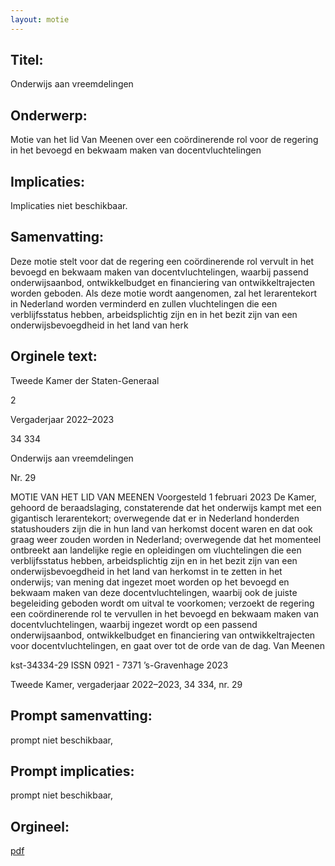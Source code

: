 ```yaml
---
layout: motie
---
```

## Titel:
Onderwijs aan vreemdelingen
## Onderwerp:
Motie van het lid Van Meenen over een coördinerende rol voor de regering in het bevoegd en bekwaam maken van docentvluchtelingen
## Implicaties:
Implicaties niet beschikbaar.
## Samenvatting:

Deze motie stelt voor dat de regering een coördinerende rol vervult in het bevoegd en bekwaam maken van docentvluchtelingen, waarbij passend onderwijsaanbod, ontwikkelbudget en financiering van ontwikkeltrajecten worden geboden. Als deze motie wordt aangenomen, zal het lerarentekort in Nederland worden verminderd en zullen vluchtelingen die een verblijfsstatus hebben, arbeidsplichtig zijn en in het bezit zijn van een onderwijsbevoegdheid in het land van herk
## Orginele text:


Tweede Kamer der Staten-Generaal

2

Vergaderjaar 2022–2023

34 334

Onderwijs aan vreemdelingen

Nr. 29

MOTIE VAN HET LID VAN MEENEN
Voorgesteld 1 februari 2023
De Kamer,
gehoord de beraadslaging,
constaterende dat het onderwijs kampt met een gigantisch lerarentekort;
overwegende dat er in Nederland honderden statushouders zijn die in hun
land van herkomst docent waren en dat ook graag weer zouden worden in
Nederland;
overwegende dat het momenteel ontbreekt aan landelijke regie en
opleidingen om vluchtelingen die een verblijfsstatus hebben, arbeidsplichtig zijn en in het bezit zijn van een onderwijsbevoegdheid in het land
van herkomst in te zetten in het onderwijs;
van mening dat ingezet moet worden op het bevoegd en bekwaam maken
van deze docentvluchtelingen, waarbij ook de juiste begeleiding geboden
wordt om uitval te voorkomen;
verzoekt de regering een coördinerende rol te vervullen in het bevoegd en
bekwaam maken van docentvluchtelingen, waarbij ingezet wordt op een
passend onderwijsaanbod, ontwikkelbudget en financiering van ontwikkeltrajecten voor docentvluchtelingen,
en gaat over tot de orde van de dag.
Van Meenen

kst-34334-29
ISSN 0921 - 7371
’s-Gravenhage 2023

Tweede Kamer, vergaderjaar 2022–2023, 34 334, nr. 29


## Prompt samenvatting:
prompt niet beschikbaar,

## Prompt implicaties:
prompt niet beschikbaar,
## Orgineel:
[pdf](https://gegevensmagazijn.tweedekamer.nl/OData/v4/2.0/Document(3c0dfe7f-5d43-4db8-a0fb-df20a5ca49d3)/resource)
